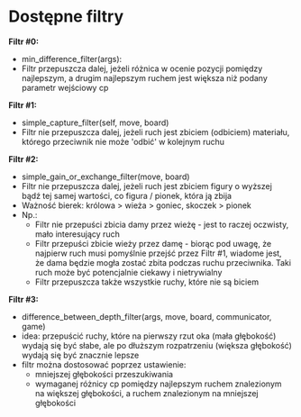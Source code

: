 # Dostępne filtry

**Filtr #0:**
 * min_difference_filter(args):
 * Filtr przepuszcza dalej, jeżeli różnica w ocenie pozycji pomiędzy najlepszym, a drugim najlepszym ruchem jest większa niż podany parametr wejściowy cp

**Filtr #1:**
* simple_capture_filter(self, move, board)
* Filtr nie przepuszcza dalej, jeżeli ruch jest zbiciem (odbiciem) materiału, którego przeciwnik nie może 'odbić' w kolejnym ruchu

**Filtr #2:**
* simple_gain_or_exchange_filter(move, board)
* Filtr nie przepuszcza dalej, jeżeli ruch jest zbiciem figury o wyższej bądź tej samej wartości, co figura / pionek, która ją zbija
* Ważność bierek: królowa > wieża > goniec, skoczek > pionek
* Np.:
  * Filtr nie przepuści zbicia damy przez wieżę - jest to raczej oczwisty, mało interesujący ruch
  * Filtr przepuści zbicie wieży przez damę - biorąc pod uwagę, że najpierw ruch musi pomyślnie przejść przez Filtr #1, wiadome jest, że dama będzie mogła zostać zbita podczas ruchu przeciwnika. Taki ruch może być potencjalnie ciekawy i nietrywialny
  * Filtr przepuszcza także wszystkie ruchy, które nie są biciem


**Filtr #3:**
* difference_between_depth_filter(args, move, board, communicator, game)
* idea: przepuścić ruchy, które na pierwszy rzut oka (mała głębokość) wydają się być słabe, ale po dłuższym rozpatrzeniu (większa głębokość) wydają się być znacznie lepsze
* filtr można dostosować poprzez ustawienie:
  * mniejszej głębokości przeszukiwania
  * wymaganej różnicy cp pomiędzy najlepszym ruchem znalezionym na większej głębokości, a ruchem znalezionym na mniejszej głębokości

